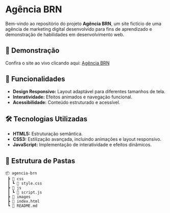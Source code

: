# Agência BRN

Bem-vindo ao repositório do projeto **Agência BRN**, um site fictício de uma agência de marketing digital desenvolvido para fins de aprendizado e demonstração de habilidades em desenvolvimento web.

## 🚀 Demonstração

Confira o site ao vivo clicando aqui: [Agência BRN](https://marcovaladaress.github.io/agencia.brn/)

## 📌 Funcionalidades

- **Design Responsivo:** Layout adaptável para diferentes tamanhos de tela.
- **Interatividade:** Efeitos animados e navegação funcional.
- **Acessibilidade:** Conteúdo estruturado e acessível.

## 🛠️ Tecnologias Utilizadas

- **HTML5:** Estruturação semântica.
- **CSS3:** Estilização avançada, incluindo animações e layout responsivo.
- **JavaScript:** Implementação de interatividade e efeitos dinâmicos.

## 📂 Estrutura de Pastas

```
📦 agencia-brn
 ┣ 📂 css
 ┃ ┗ 📜 style.css
 ┣ 📂 js
 ┃ ┗ 📜 script.js
 ┣ 📂 images
 ┣ 📜 index.html
 ┗ 📜 README.md

